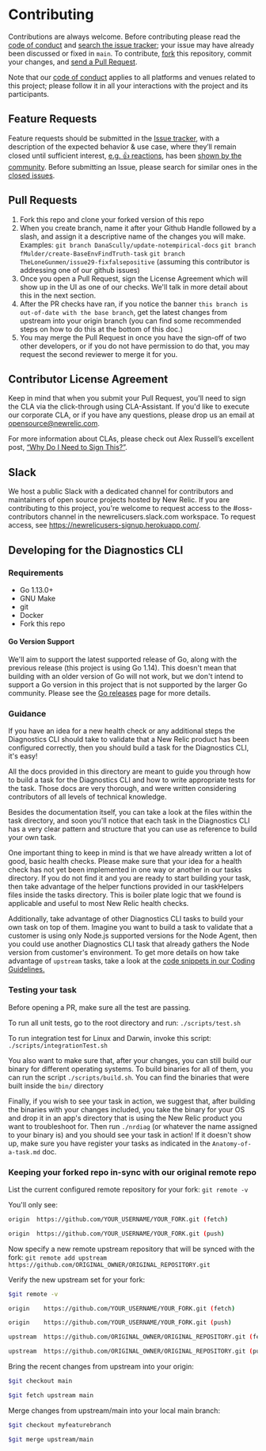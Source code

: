 # Contributing

Contributions are always welcome. Before contributing please read the
[code of conduct](./../CODE_OF_CONDUCT.md) and [search the issue tracker](../../../issues); your issue may have already been discussed or fixed in `main`. To contribute,
[fork](https://help.github.com/articles/fork-a-repo/) this repository, commit your changes, and [send a Pull Request](https://help.github.com/articles/using-pull-requests/).

Note that our [code of conduct](./../CODE_OF_CONDUCT.md) applies to all platforms and venues related to this project; please follow it in all your interactions with the project and its participants.

## Feature Requests

Feature requests should be submitted in the [Issue tracker](../../../issues), with a description of the expected behavior & use case, where they’ll remain closed until sufficient interest, [e.g. :+1: reactions](https://help.github.com/articles/about-discussions-in-issues-and-pull-requests/), has been [shown by the community](../../issues?q=label%3A%22votes+needed%22+sort%3Areactions-%2B1-desc).
Before submitting an Issue, please search for similar ones in the
[closed issues](../../../issues?q=is%3Aissue+is%3Aclosed+label%3Aenhancement).

## Pull Requests

1. Fork this repo and clone your forked version of this repo
2. When you create branch, name it after your Github Handle followed by a slash, and assign it a descriptive name of the changes you will make. Examples:
`git branch DanaScully/update-notempirical-docs`
`git branch fMulder/create-BaseEnvFindTruth-task`
`git branch TheLoneGunmen/issue29-fixfalsepositive` (assuming this contributor is addressing one of our github issues)
3. Once you open a Pull Request, sign the License Agreement which will show up in the UI as one of our checks. We'll talk in more detail about this in the next section.
4. After the PR checks have ran, if you notice the banner `this branch is out-of-date with the base branch`, get the latest changes from upstream into your origin branch (you can find some recommended steps on how to do this at the bottom of this doc.)
5. You may merge the Pull Request in once you have the sign-off of two other developers, or if you do not have permission to do that, you may request the second reviewer to merge it for you.

## Contributor License Agreement

Keep in mind that when you submit your Pull Request, you'll need to sign the CLA via the click-through using CLA-Assistant. If you'd like to execute our corporate CLA, or if you have any questions, please drop us an email at opensource@newrelic.com.

For more information about CLAs, please check out Alex Russell’s excellent post,
[“Why Do I Need to Sign This?”](https://infrequently.org/2008/06/why-do-i-need-to-sign-this/).

## Slack

We host a public Slack with a dedicated channel for contributors and maintainers of open source projects hosted by New Relic.  If you are contributing to this project, you're welcome to request access to the #oss-contributors channel in the newrelicusers.slack.com workspace.  To request access, see https://newrelicusers-signup.herokuapp.com/.

## Developing for the Diagnostics CLI

### Requirements

* Go 1.13.0+
* GNU Make
* git
* Docker
* Fork this repo

#### Go Version Support

We'll aim to support the latest supported release of Go, along with the
previous release (this project is using Go 1.14).  This doesn't mean that building with an older version of Go
will not work, but we don't intend to support a Go version in this project that
is not supported by the larger Go community.  Please see the [Go
releases](https://golang.org/doc/go1.14) page for more details.

### Guidance

If you have an idea for a new health check or any additional steps the Diagnostics CLI should take to validate that a New Relic product has been configured correctly, then you should build a task for the Diagnostics CLI, it's easy!

All the docs provided in this directory are meant to guide you through how to build a task for the Diagnostics CLI and how to write appropriate tests for the task. Those docs are very thorough, and were written considering contributors of all levels of technical knowledge.

Besides the documentation itself, you can take a look at the files within the task directory, and soon you'll notice that each task in the Diagnostics CLI has a very clear pattern and structure that you can use as reference to build your own task.

One important thing to keep in mind is that we have already written a lot of good, basic health checks. Please make sure that your idea for a health check has not yet been implemented in one way or another in our tasks directory. If you do not find it and you are ready to start building your task, then take advantage of the helper functions provided in our taskHelpers files inside the tasks directory. This is boiler plate logic that we found is applicable and useful to most New Relic health checks.

Additionally, take advantage of other Diagnostics CLI tasks to build your own task on top of them. Imagine you want to build a task to validate that a customer is using only Node.js supported versions for the Node Agent, then you could use another Diagnostics CLI task that already gathers the Node version from customer's environment. To get more details on how take advantage of `upstream` tasks, take a look at the [code snippets in our Coding Guidelines.](./Coding-Guidelines.md)

### Testing your task

Before opening a PR, make sure all the test are passing.

To run all unit tests, go to the root directory and run: `./scripts/test.sh`

To run integration test for Linux and Darwin, invoke this script: `./scripts/integrationTest.sh`

You also want to make sure that, after your changes, you can still build our binary for different operating systems. To build binaries for all of them, you can run the script `./scripts/build.sh`. You can find the binaries that were built inside the `bin/` directory

Finally, if you wish to see your task in action, we suggest that, after building the binaries with your changes included, you take the binary for your OS and drop it in an app's directory that is using the New Relic product you want to troubleshoot for. Then run `./nrdiag` (or whatever the name assigned to your binary is) and you should see your task in action! If it doesn't show up, make sure you have register your tasks as indicated in the `Anatomy-of-a-task.md` doc.

### Keeping your forked repo in-sync with our original remote repo

List the current configured remote repository for your fork: `git remote -v`

You'll only see:

```bash
origin  https://github.com/YOUR_USERNAME/YOUR_FORK.git (fetch)

origin  https://github.com/YOUR_USERNAME/YOUR_FORK.git (push)
```

Now specify a new remote upstream repository that will be synced with the fork: `git remote add upstream https://github.com/ORIGINAL_OWNER/ORIGINAL_REPOSITORY.git`

Verify the new upstream set for your fork:

```bash
$git remote -v

origin    https://github.com/YOUR_USERNAME/YOUR_FORK.git (fetch)

origin    https://github.com/YOUR_USERNAME/YOUR_FORK.git (push)

upstream  https://github.com/ORIGINAL_OWNER/ORIGINAL_REPOSITORY.git (fetch)

upstream  https://github.com/ORIGINAL_OWNER/ORIGINAL_REPOSITORY.git (push)
```

Bring the recent changes from upstream into your origin:

```bash
$git checkout main

$git fetch upstream main
```

Merge changes from upstream/main into your local main branch:

```bash
$git checkout myfeaturebranch

$git merge upstream/main
```